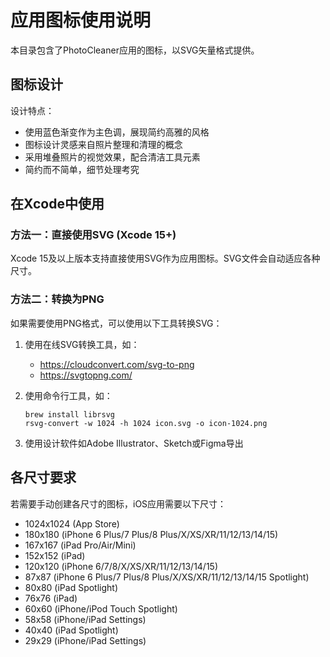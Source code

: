 # 应用图标使用说明

本目录包含了PhotoCleaner应用的图标，以SVG矢量格式提供。

## 图标设计

设计特点：
- 使用蓝色渐变作为主色调，展现简约高雅的风格
- 图标设计灵感来自照片整理和清理的概念
- 采用堆叠照片的视觉效果，配合清洁工具元素
- 简约而不简单，细节处理考究

## 在Xcode中使用

### 方法一：直接使用SVG (Xcode 15+)
Xcode 15及以上版本支持直接使用SVG作为应用图标。SVG文件会自动适应各种尺寸。

### 方法二：转换为PNG
如果需要使用PNG格式，可以使用以下工具转换SVG：

1. 使用在线SVG转换工具，如：
   - https://cloudconvert.com/svg-to-png
   - https://svgtopng.com/

2. 使用命令行工具，如：
   ```
   brew install librsvg
   rsvg-convert -w 1024 -h 1024 icon.svg -o icon-1024.png
   ```

3. 使用设计软件如Adobe Illustrator、Sketch或Figma导出

## 各尺寸要求

若需要手动创建各尺寸的图标，iOS应用需要以下尺寸：

- 1024x1024 (App Store)
- 180x180 (iPhone 6 Plus/7 Plus/8 Plus/X/XS/XR/11/12/13/14/15)
- 167x167 (iPad Pro/Air/Mini)
- 152x152 (iPad)
- 120x120 (iPhone 6/7/8/X/XS/XR/11/12/13/14/15)
- 87x87 (iPhone 6 Plus/7 Plus/8 Plus/X/XS/XR/11/12/13/14/15 Spotlight)
- 80x80 (iPad Spotlight)
- 76x76 (iPad)
- 60x60 (iPhone/iPod Touch Spotlight)
- 58x58 (iPhone/iPad Settings)
- 40x40 (iPad Spotlight)
- 29x29 (iPhone/iPad Settings) 